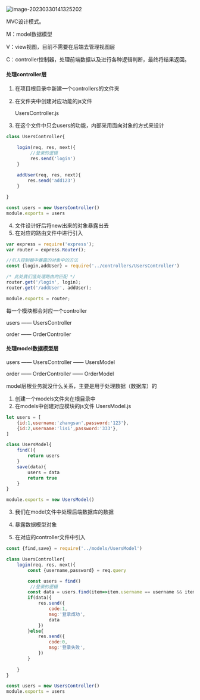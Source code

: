 ![image-20230330141325202](C:\Users\douyaJ\AppData\Roaming\Typora\typora-user-images\image-20230330141325202.png)

MVC设计模式。

M：model数据模型

V：view视图，目前不需要在后端去管理视图层

C：controller控制器，处理前端数据以及进行各种逻辑判断，最终将结果返回。

#### 处理controller层

1. 在项目根目录中新建一个controllers的文件夹

2. 在文件夹中创建对应功能的js文件

   UsersController.js

3. 在这个文件中只会users的功能，内部采用面向对象的方式来设计

```js
class UsersController{

    login(req, res, next){
         //登录的逻辑
         res.send('login')
    }
    
    addUser(req, res, next){
        res.send('add123')
    }

}

const users = new UsersController()
module.exports = users
```

4. 文件设计好后将new出来的对象暴露出去
5. 在对应的路由文件中进行引入

```js
var express = require('express');
var router = express.Router();

//引入控制器中暴露的对象中的方法
const {login,addUser} = require('../controllers/UsersController')

/* 此处我们值处理路由的匹配 */
router.get('/login', login);
router.get('/addUser', addUser);

module.exports = router;
```

每一个模块都会对应一个controller

users  —— UsersController

order  —— OrderController

#### 处理model数据模型层

users  —— UsersController  ——  UsersModel

order  —— OrderController —— OrderModel

model层根业务就没什么关系，主要是用于处理数据（数据库）的

1. 创建一个models文件夹在根目录中
2. 在models中创建对应模块的js文件 UsersModel.js

```js
let users = [
    {id:1,username:'zhangsan',password:'123'},
    {id:2,username:'lisi',password:'333'},
]

class UsersModel{
    find(){
        return users
    }
    save(data){
        users = data
        return true
    }
}

module.exports = new UsersModel()
```

3. 我们在model文件中处理后端数据库的数据
4. 暴露数据模型对象

5. 在对应的controller文件中引入

```js
const {find,save} = require('../models/UsersModel')

class UsersController{
    login(req, res, next){
        const {username,password} = req.query

        const users = find()
         //登录的逻辑
        const data = users.find(item=>item.username == username && item.password == password)
        if(data){
            res.send({
                code:1,
                msg:'登录成功',
                data
            })
        }else{
            res.send({
                code:0,
                msg:'登录失败',
            })
        }
        
    }
}

const users = new UsersController()
module.exports = users
```


